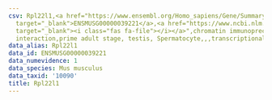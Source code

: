 ```yaml
---
csv: Rpl22l1,<a href="https://www.ensembl.org/Homo_sapiens/Gene/Summary?db=core;g=ENSMUSG00000039221"
  target="_blank">ENSMUSG00000039221</a>,<a href="https://www.ncbi.nlm.nih.gov/pubmed/25450459"
  target="_blank"><i class="fas fa-file"></i></a>",chromatin immunoprecipitation assay,direct
  interaction,prime adult stage, testis, Spermatocyte,,,transcriptional regulation,
data_alias: Rpl22l1
data_id: ENSMUSG00000039221
data_numevidence: 1
data_species: Mus musculus
data_taxid: '10090'
title: Rpl22l1
---
```

